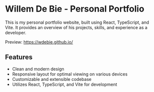 # Willem De Bie - Personal Portfolio

This is my personal portfolio website, built using React, TypeScript, and Vite. It provides an overview of his projects, skills, and experience as a developer.

Preview: https://wdebie.github.io/

## Features

- Clean and modern design
- Responsive layout for optimal viewing on various devices
- Customizable and extensible codebase
- Utilizes React, TypeScript, and Vite for development
